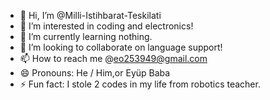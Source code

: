 - 👋 Hi, I’m @Milli-Istihbarat-Teskilati
- 👀 I’m interested in coding and electronics!
- 🌱 I’m currently learning nothing.
- 💞️ I’m looking to collaborate on language support!
- 📫 How to reach me @eo253949@gmail.com
- 😄 Pronouns: He / Him,or Eyüp Baba
- ⚡ Fun fact: I stole 2 codes in my life from robotics teacher.

<!---
Milli-Istihbarat-Teskilati/Milli-Istihbarat-Teskilati is a ✨ special ✨ repository because its `README.md` (this file) appears on your GitHub profile.
You can click the Preview link to take a look at your changes.
--->
